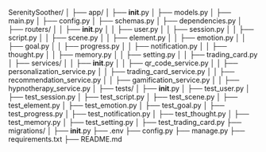 SerenitySoother/
│
├── app/
│   ├── __init__.py
│   ├── models.py
│   ├── main.py
│   ├── config.py
│   ├── schemas.py
│   ├── dependencies.py
│   ├── routers/
│   │   ├── __init__.py
│   │   ├── user.py
│   │   ├── session.py
│   │   ├── script.py
│   │   ├── scene.py
│   │   ├── element.py
│   │   ├── emotion.py
│   │   ├── goal.py
│   │   ├── progress.py
│   │   ├── notification.py
│   │   ├── thought.py
│   │   ├── memory.py
│   │   ├── setting.py
│   │   ├── trading_card.py
│   ├── services/
│   │   ├── __init__.py
│   │   ├── qr_code_service.py
│   │   ├── personalization_service.py
│   │   ├── trading_card_service.py
│   │   ├── recommendation_service.py
│   │   ├── gamification_service.py
│   │   ├── hypnotherapy_service.py
│   ├── tests/
│       ├── __init__.py
│       ├── test_user.py
│       ├── test_session.py
│       ├── test_script.py
│       ├── test_scene.py
│       ├── test_element.py
│       ├── test_emotion.py
│       ├── test_goal.py
│       ├── test_progress.py
│       ├── test_notification.py
│       ├── test_thought.py
│       ├── test_memory.py
│       ├── test_setting.py
│       ├── test_trading_card.py
├── migrations/
│   ├── __init__.py
├── .env
├── config.py
├── manage.py
├── requirements.txt
├── README.md

